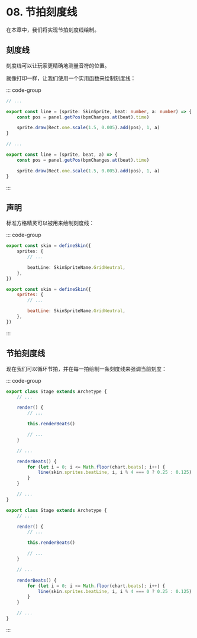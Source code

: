 # 08. 节拍刻度线

在本章中，我们将实现节拍刻度线绘制。

## 刻度线

刻度线可以让玩家更精确地测量音符的位置。

就像打印一样，让我们使用一个实用函数来绘制刻度线：

::: code-group

```TypeScript
// ...

export const line = (sprite: SkinSprite, beat: number, a: number) => {
    const pos = panel.getPos(bpmChanges.at(beat).time)

    sprite.draw(Rect.one.scale(1.5, 0.005).add(pos), 1, a)
}
```

```JavaScript
// ...

export const line = (sprite, beat, a) => {
    const pos = panel.getPos(bpmChanges.at(beat).time)

    sprite.draw(Rect.one.scale(1.5, 0.005).add(pos), 1, a)
}
```

:::

## 声明

标准方格精灵可以被用来绘制刻度线：

::: code-group

```TypeScript
export const skin = defineSkin({
    sprites: {
        // ...

        beatLine: SkinSpriteName.GridNeutral,
    },
})
```

```JavaScript
export const skin = defineSkin({
    sprites: {
        // ...

        beatLine: SkinSpriteName.GridNeutral,
    },
})
```

:::

## 节拍刻度线

现在我们可以循环节拍，并在每一拍绘制一条刻度线来强调当前刻度：

::: code-group

```TypeScript
export class Stage extends Archetype {
    // ...

    render() {
        // ...

        this.renderBeats()

        // ...
    }

    // ...

    renderBeats() {
        for (let i = 0; i <= Math.floor(chart.beats); i++) {
            line(skin.sprites.beatLine, i, i % 4 === 0 ? 0.25 : 0.125)
        }
    }

    // ...
}
```

```JavaScript
export class Stage extends Archetype {
    // ...

    render() {
        // ...

        this.renderBeats()

        // ...
    }

    // ...

    renderBeats() {
        for (let i = 0; i <= Math.floor(chart.beats); i++) {
            line(skin.sprites.beatLine, i, i % 4 === 0 ? 0.25 : 0.125)
        }
    }

    // ...
}
```

:::
